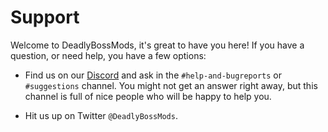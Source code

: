 Support
=======
Welcome to DeadlyBossMods, it's great to have you here! If you have a question, or
need help, you have a few options:

* Find us on our [Discord](https://discord.gg/DeadlyBossMods) and ask in the `#help-and-bugreports` or `#suggestions` channel. You might not get an answer right away, but this channel is full of nice people who will be happy to help you.

* Hit us up on Twitter `@DeadlyBossMods`.
